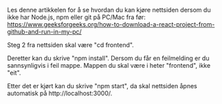 Les denne artikkelen for å se hvordan du kan kjøre nettsiden dersom du ikke har Node.js, npm eller git på PC/Mac fra før: https://www.geeksforgeeks.org/how-to-download-a-react-project-from-github-and-run-in-my-pc/


Steg 2 fra nettsiden skal være "cd frontend".

Deretter kan du skrive "npm install". Dersom du får en feilmelding er du sannsynligvis i feil mappe. Mappen du skal være i heter "frontend", ikke "eit".

Etter det er kjørt kan du skrive "npm start", da skal nettsiden åpnes automatisk på http://localhost:3000/.

